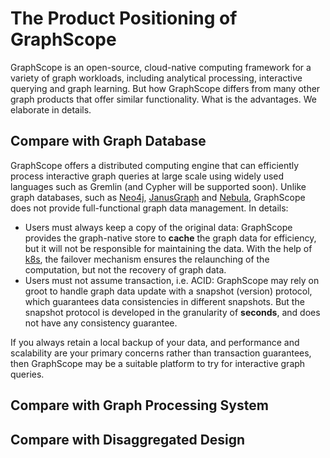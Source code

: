 # The Product Positioning of GraphScope

GraphScope is an open-source, cloud-native computing framework for a variety of graph workloads, including analytical processing, interactive querying and graph learning.
But how GraphScope differs from many other graph products that offer similar functionality.
What is the advantages. We elaborate in details.

## Compare with Graph Database
 GraphScope offers a distributed computing engine that can
efficiently process interactive graph queries at large scale using widely used languages
such as Gremlin (and Cypher will be supported soon).
Unlike graph databases, such as [Neo4j](https://neo4j.com/), [JanusGraph](http://www.janusgraph.cn/) and [Nebula](https://www.nebula-graph.com.cn/), GraphScope
does not provide full-functional graph data management. In details:
 - Users must always keep a copy of the original data: GraphScope provides
the graph-native store to **cache** the graph data for efficiency, but it will not be responsible for maintaining the data. With the help of [k8s](https://kubernetes.io/), the failover mechanism ensures the relaunching of the computation, but not the recovery of graph data.
 - Users must not assume transaction, i.e. ACID: GraphScope may rely on groot to handle graph data update with a snapshot (version) protocol, which guarantees data consistencies in different snapshots. But the snapshot protocol is developed in the granularity of **seconds**, and does not have any consistency guarantee.

If you always retain a local backup of your data, and performance and scalability are your primary concerns rather than transaction guarantees, then GraphScope may be a suitable platform to try for interactive graph queries.


## Compare with Graph Processing System

## Compare with Disaggregated Design
